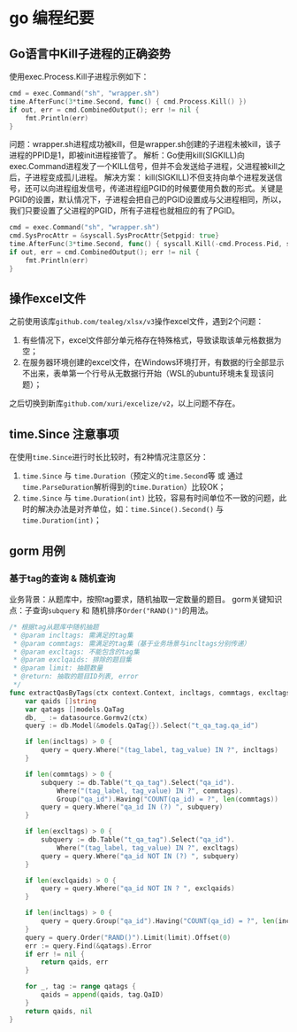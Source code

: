 # go 编程纪要

## Go语言中Kill子进程的正确姿势
使用exec.Process.Kill子进程示例如下：
```go
cmd = exec.Command("sh", "wrapper.sh")
time.AfterFunc(3*time.Second, func() { cmd.Process.Kill() })
if out, err = cmd.CombinedOutput(); err != nil {
    fmt.Println(err)
}
```
问题：wrapper.sh进程成功被kill，但是wrapper.sh创建的子进程未被kill，该子进程的PPID是1，即被init进程接管了。
解析：Go使用kill(SIGKILL)向exec.Command进程发了一个KILL信号，但并不会发送给子进程，父进程被kill之后，子进程变成孤儿进程。
解决方案：
kill(SIGKILL)不但支持向单个进程发送信号，还可以向进程组发信号，传递进程组PGID的时候要使用负数的形式。关键是PGID的设置，默认情况下，子进程会把自己的PGID设置成与父进程相同，所以，我们只要设置了父进程的PGID，所有子进程也就相应的有了PGID。
```go
cmd = exec.Command("sh", "wrapper.sh")
cmd.SysProcAttr = &syscall.SysProcAttr{Setpgid: true}
time.AfterFunc(3*time.Second, func() { syscall.Kill(-cmd.Process.Pid, syscall.SIGKILL) })
if out, err = cmd.CombinedOutput(); err != nil {
    fmt.Println(err)
}
```

## 操作excel文件
之前使用该库`github.com/tealeg/xlsx/v3`操作excel文件，遇到2个问题：
1. 有些情况下，excel文件部分单元格存在特殊格式，导致读取该单元格数据为空；
2. 在服务器环境创建的excel文件，在Windows环境打开，有数据的行全部显示不出来，表单第一个行号从无数据行开始（WSL的ubuntu环境未复现该问题）；

之后切换到新库`github.com/xuri/excelize/v2`，以上问题不存在。

## time.Since 注意事项
在使用`time.Since`进行时长比较时，有2种情况注意区分：
1. `time.Since` 与 `time.Duration`（预定义的`time.Second`等 或 通过`time.ParseDuration`解析得到的`time.Duration`）比较OK；
2. `time.Since` 与 `time.Duration(int)` 比较，容易有时间单位不一致的问题，此时的解决办法是对齐单位，如：`time.Since().Second()` 与 `time.Duration(int)`；

## gorm 用例
### 基于tag的查询 & 随机查询
业务背景：从题库中，按照tag要求，随机抽取一定数量的题目。
gorm关键知识点：子查询`subquery` 和 随机排序`Order("RAND()")`的用法。
```go
/* 根据tag从题库中随机抽题
 * @param incltags: 需满足的tag集
 * @param commtags: 需满足的tag集（基于业务场景与incltags分别传递）
 * @param excltags: 不能包含的tag集
 * @param exclqaids: 排除的题目集
 * @param limit: 抽题数量
 * @return: 抽取的题目ID列表, error
 */
func extractQasByTags(ctx context.Context, incltags, commtags, excltags [][]interface{}, exclqaids []string, limit int) ([]string, error) {
	var qaids []string
	var qatags []models.QaTag
	db, _ := datasource.Gormv2(ctx)
	query := db.Model(&models.QaTag{}).Select("t_qa_tag.qa_id")

	if len(incltags) > 0 {
		query = query.Where("(tag_label, tag_value) IN ?", incltags)
	}

	if len(commtags) > 0 {
		subquery := db.Table("t_qa_tag").Select("qa_id").
			Where("(tag_label, tag_value) IN ?", commtags).
			Group("qa_id").Having("COUNT(qa_id) = ?", len(commtags))
		query = query.Where("qa_id IN (?) ", subquery)
	}

	if len(excltags) > 0 {
		subquery := db.Table("t_qa_tag").Select("qa_id").
			Where("(tag_label, tag_value) IN ?", excltags)
		query = query.Where("qa_id NOT IN (?) ", subquery)
	}

	if len(exclqaids) > 0 {
		query = query.Where("qa_id NOT IN ? ", exclqaids)
	}

	if len(incltags) > 0 {
		query = query.Group("qa_id").Having("COUNT(qa_id) = ?", len(incltags))
	}
	query = query.Order("RAND()").Limit(limit).Offset(0)
	err := query.Find(&qatags).Error
	if err != nil {
		return qaids, err
	}

	for _, tag := range qatags {
		qaids = append(qaids, tag.QaID)
	}
	return qaids, nil
}
```
